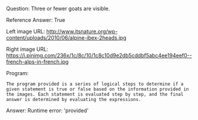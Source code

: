 Question: Three or fewer goats are visible.

Reference Answer: True

Left image URL: http://www.itsnature.org/wp-content/uploads/2010/06/alpine-ibex-2heads.jpg

Right image URL: https://i.pinimg.com/236x/1c/8c/10/1c8c10d9e2db5cddbf5abc4ee194eef0--french-alps-in-french.jpg

Program:

```
The program provided is a series of logical steps to determine if a given statement is true or false based on the information provided in the images. Each statement is evaluated step by step, and the final answer is determined by evaluating the expressions.
```
Answer: Runtime error: 'provided'

